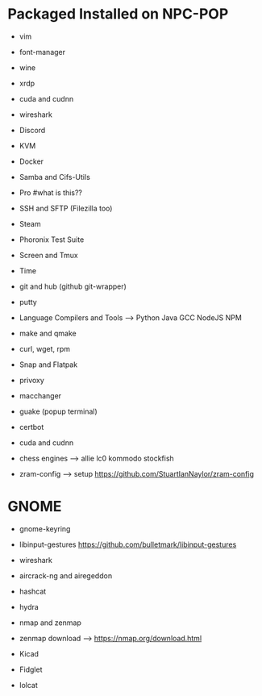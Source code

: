 # Packaged Installed on NPC-POP
- vim
- font-manager
- wine
- xrdp
- cuda and cudnn
- wireshark
- Discord
- KVM
- Docker
- Samba and Cifs-Utils
- Pro #what is this??
- SSH and SFTP (Filezilla too)
- Steam
- Phoronix Test Suite
- Screen and Tmux
- Time
- git and hub (github git-wrapper)
- putty
- Language Compilers and Tools --> Python Java GCC NodeJS NPM
- make and qmake
- curl, wget, rpm
- Snap and Flatpak
- privoxy
- macchanger
- guake (popup terminal)

- certbot
- cuda and cudnn
- chess engines --> allie lc0 kommodo stockfish



- zram-config --> setup https://github.com/StuartIanNaylor/zram-config

# GNOME
- gnome-keyring
- libinput-gestures https://github.com/bulletmark/libinput-gestures

- wireshark
- aircrack-ng and airegeddon
- hashcat
- hydra
- nmap and zenmap
- zenmap download --> https://nmap.org/download.html

- Kicad
- Fidglet
- lolcat
